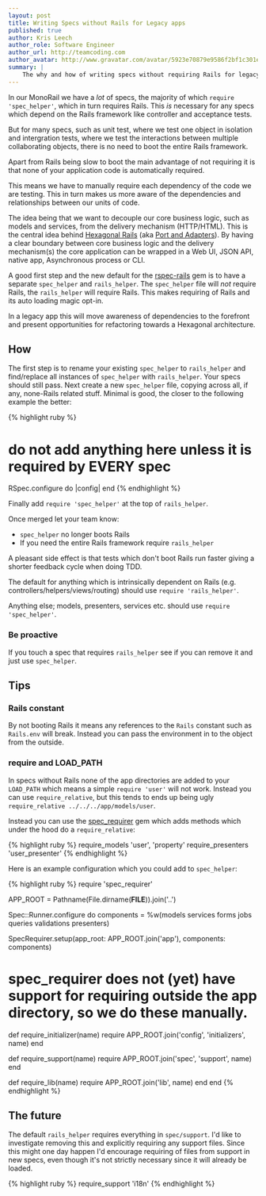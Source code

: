 ```yaml
---
layout: post
title: Writing Specs without Rails for Legacy apps
published: true
author: Kris Leech
author_role: Software Engineer
author_url: http://teamcoding.com
author_avatar: http://www.gravatar.com/avatar/5923e70879e9586f2bf1c301e3f80e22.png
summary: |
    The why and how of writing specs without requiring Rails for legacy apps in order to move towards a hexagonal style architecture.
---
```


In our MonoRail we have a _lot_ of specs, the majority of which `require 'spec_helper'`, which in turn requires Rails. This _is_ necessary for any specs which depend on the Rails framework like controller and acceptance tests.

But for many specs, such as unit test, where we test one object in isolation and intergration tests, where we test the interactions between multiple collaborating objects, there is no need to boot the entire Rails framework.

Apart from Rails being slow to boot the main advantage of not requiring it is that none of your application code is automatically required.

This means we have to manually require each dependency of the code we are testing. This in turn makes us more aware of the dependencies and relationships between our units of code.

The idea being that we want to decouple our core business logic, such as models and services, from the delivery mechanism (HTTP/HTML). This is the central idea behind [Hexagonal Rails](http://rubyrogues.com/078-rr-hexagonal-rails-with-matt-wynne-and-kevin-rutherford/) (aka [Port and Adapters](http://alistair.cockburn.us/Hexagonal+architecture)). By having a clear boundary between core business logic and the delivery mechanism(s) the core application can be wrapped in a Web UI, JSON API, native app, Asynchronous process or CLI.

A good first step and the new default for the [rspec-rails](https://github.com/rspec/rspec-rails) gem is to have a separate `spec_helper` and `rails_helper`. The `spec_helper` file will _not_ require Rails, the `rails_helper` will require Rails. This makes requiring of Rails and its auto loading magic opt-in.

In a legacy app this will move awareness of dependencies to the forefront and present opportunities for refactoring towards a Hexagonal architecture.

## How

The first step is to rename your existing `spec_helper` to `rails_helper` and find/replace all instances of `spec_helper` with `rails_helper`. Your specs should still pass. Next create a new `spec_helper` file, copying across all, if any, none-Rails related stuff. Minimal is good, the closer to the following example the better:

{% highlight ruby %}
# do not add anything here unless it is required by EVERY spec

RSpec.configure do |config|
end
{% endhighlight %}

Finally add `require 'spec_helper'` at the top of `rails_helper`.

Once merged let your team know:

* `spec_helper` no longer boots Rails
* If you need the entire Rails framework require `rails_helper`

A pleasant side effect is that tests which don't boot Rails run faster giving a shorter feedback cycle when doing TDD.

The default for anything which is intrinsically dependent on Rails (e.g. controllers/helpers/views/routing) should use `require 'rails_helper'`.

Anything else; models, presenters, services etc. should use `require 'spec_helper'`.

### Be proactive

If you touch a spec that requires `rails_helper` see if you can remove it and just use `spec_helper`.

## Tips

### Rails constant

By not booting Rails it means any references to the `Rails` constant such as `Rails.env` will break. Instead you can pass the environment in to the object from the outside.

### require and LOAD_PATH

In specs without Rails none of the app directories are added to your `LOAD_PATH` which means a simple `require 'user'` will not work. Instead you can use `require_relative`, but this tends to ends up being ugly `require_relative ../../../app/models/user`.

Instead you can use the [spec_requirer](https://github.com/HouseTrip/spec_requirer) gem which adds methods which under the hood do a `require_relative`:

{% highlight ruby %}
require_models     'user', 'property'
require_presenters 'user_presenter'
{% endhighlight %}

Here is an example configuration which you could add to `spec_helper`:

{% highlight ruby %}
require 'spec_requirer'

APP_ROOT = Pathname(File.dirname(__FILE__)).join('..')

Spec::Runner.configure do
  components = %w(models services forms jobs queries validations presenters)

  SpecRequirer.setup(app_root: APP_ROOT.join('app'), components: components)

  # spec_requirer does not (yet) have support for requiring outside the app directory, so we do these manually.
  def require_initializer(name)
    require APP_ROOT.join('config', 'initializers', name)
  end

  def require_support(name)
    require APP_ROOT.join('spec', 'support', name)
  end

  def require_lib(name)
    require APP_ROOT.join('lib', name)
  end
end
{% endhighlight %}

## The future

The default `rails_helper` requires everything in `spec/support`. I'd like to investigate removing this and explicitly requiring any support files. Since this might one day happen I'd encourage requiring of files from support in new specs, even though it's not strictly necessary since it will already be loaded.

{% highlight ruby %}
require_support 'i18n'
{% endhighlight %}
